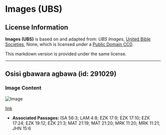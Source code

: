 # Images (UBS)

## License Information

**Images (UBS)** is based on and adapted from: _UBS Images_, [United Bible Societies](https://unitedbiblesocieties.org/), None, which is licensed under a [Public Domain CC0](https://creativecommons.org/public-domain/cc0/).

This markdown version is provided under the same license.



--------------------------------

## Osisi gbawara agbawa (id: 291029)

### Image Content

![Image](https://cdn.aquifer.bible/aquifer-content/resources/Media/WEB-0921_withered_tree.jpg)

[link](https://cdn.aquifer.bible/aquifer-content/resources/Media/WEB-0921_withered_tree.jpg)

* **Associated Passages:** ISA 56:3; LAM 4:8; EZK 17:9; EZK 17:10; EZK 17:24; EZK 19:12; EZK 21:3; MAT 21:19; MAT 21:20; MRK 11:20; MRK 11:21; JHN 15:6

